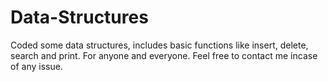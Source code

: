 # Data-Structures
Coded some data structures, includes basic functions like insert, delete, search and print.
For anyone and everyone.
Feel free to contact me incase of any issue.

